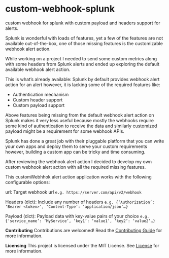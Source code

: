 # custom-webhook-splunk
custom webhook for splunk with custom payload and headers support for alerts.

Splunk is wonderful with loads of features, yet a few of the features are not available out-of-the-box, one of those missing features is the customizable webhook alert action.

While working on a project I needed to send some custom metrics along with some headers from Splunk alerts and ended up exploring the default available webhook alert action.

This is what’s already available:
Splunk by default provides webhook alert action for an alert however, it is lacking some of the required features like:

-	Authentication mechanism
-	Custom header support
-	Custom payload support

Above features being missing from the default webhook alert action on Splunk makes it very less useful because mostly the webhooks require some kind of authentication to receive the data and similarly customized payload might be a requirement for some webhook APIs.

Splunk has done a great job with their pluggable platform that you can write your own apps and deploy them to serve your custom requirements however, building a custom app can be tricky and time consuming.

After reviewing the webhook alert action I decided to develop my own custom webhook alert action with all the required missing features.

This customWebhhok alert action application works with the following configurable options:

url: Target webhook url
  `e.g. https://server.com/api/v2/webhook`

Headers (dict): Include any number of headers
  `e.g. {‘Authorization’: ‘Bearer <token>’, ‘Content-Type’: ‘application/json’…}`

Payload (dict): Payload data with key-value pairs of your choice
  `e.g. {‘service_name’: ‘MyService’, ‘key1’: ‘value1’, ‘key2’: ‘value2’…}`

**Contributing**
Contributions are welcomed! Read the [Contributing Guide](../CONTRIBUTING.md) for more information.

**Licensing**
This project is licensed under the MIT License. See [License](../LICENSE.md) for more information.
